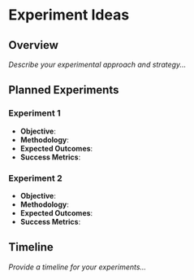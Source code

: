 

# Experiment Ideas

## Overview

*Describe your experimental approach and strategy...*

## Planned Experiments

### Experiment 1
- **Objective**: 
- **Methodology**: 
- **Expected Outcomes**: 
- **Success Metrics**: 

### Experiment 2
- **Objective**: 
- **Methodology**: 
- **Expected Outcomes**: 
- **Success Metrics**: 

## Timeline

*Provide a timeline for your experiments...*

